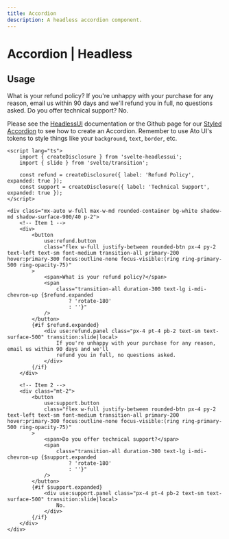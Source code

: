 ```yaml
---
title: Accordion
description: A headless accordion component.
---
```


<script>
	import Usage from '../Usage.svelte';
    import Accordion from '$lib/components/accordion/Accordion.svelte';
    import AccordionItem from '$lib/components/accordion/AccordionItem.svelte';
</script>

# Accordion | Headless

## Usage

<Usage height="h-60">
    <Accordion collapse>
        <AccordionItem label="refund policy" open>
            <svelte:fragment slot="title">What is your refund policy?</svelte:fragment>
            <svelte:fragment slot="content"
                >If you're unhappy with your purchase for any reason, email us within 90 days and we'll refund
                you in full, no questions asked.</svelte:fragment
            >
        </AccordionItem>
        <AccordionItem label="technical support" buttonStyles="secondary-200 hover:secondary-300">
            <svelte:fragment slot="title">Do you offer technical support?</svelte:fragment>
            <svelte:fragment slot="content">No.</svelte:fragment>
        </AccordionItem>
    </Accordion>
</Usage>

Please see the [HeadlessUI](https://captaincodeman.github.io/svelte-headlessui/disclosure/) documentation or the Github page for our [Styled Accordion](https://github.com/bennymi/ato-ui/blob/main/src/lib/components/accordion/Accordion.svelte) to see how to create an Accordion. Remember to use Ato UI's tokens to style things like your `background`, `text`, `border`, etc.

```svelte
<script lang="ts">
	import { createDisclosure } from 'svelte-headlessui';
	import { slide } from 'svelte/transition';

	const refund = createDisclosure({ label: 'Refund Policy', expanded: true });
	const support = createDisclosure({ label: 'Technical Support', expanded: true });
</script>

<div class="mx-auto w-full max-w-md rounded-container bg-white shadow-md shadow-surface-900/40 p-2">
    <!-- Item 1 -->
	<div>
		<button
			use:refund.button
			class="flex w-full justify-between rounded-btn px-4 py-2 text-left text-sm font-medium transition-all primary-200 hover:primary-300 focus:outline-none focus-visible:(ring ring-primary-500 ring-opacity-75)"
		>
			<span>What is your refund policy?</span>
			<span
				class="transition-all duration-300 text-lg i-mdi-chevron-up {$refund.expanded
					? 'rotate-180'
					: ''}"
			/>
		</button>
		{#if $refund.expanded}
			<div use:refund.panel class="px-4 pt-4 pb-2 text-sm text-surface-500" transition:slide|local>
				If you're unhappy with your purchase for any reason, email us within 90 days and we'll
				refund you in full, no questions asked.
			</div>
		{/if}
	</div>

    <!-- Item 2 -->
	<div class="mt-2">
		<button
			use:support.button
			class="flex w-full justify-between rounded-btn px-4 py-2 text-left text-sm font-medium transition-all primary-200 hover:primary-300 focus:outline-none focus-visible:(ring ring-primary-500 ring-opacity-75)"
		>
			<span>Do you offer technical support?</span>
			<span
				class="transition-all duration-300 text-lg i-mdi-chevron-up {$support.expanded
					? 'rotate-180'
					: ''}"
			/>
		</button>
		{#if $support.expanded}
			<div use:support.panel class="px-4 pt-4 pb-2 text-sm text-surface-500" transition:slide|local>
				No.
			</div>
		{/if}
	</div>
</div>
```